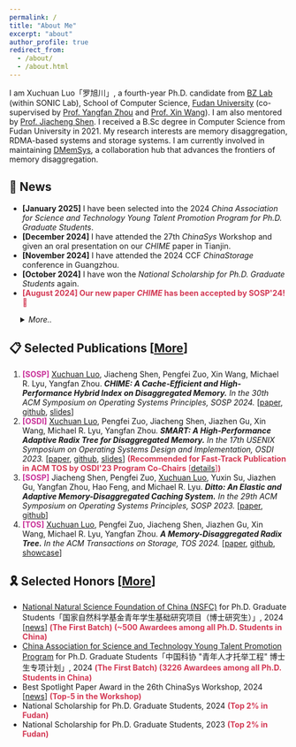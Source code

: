 ```yaml
---
permalink: /
title: "About Me"
excerpt: "about"
author_profile: true
redirect_from: 
  - /about/
  - /about.html
---
```

I am Xuchuan Luo「罗旭川」, a fourth-year Ph.D. candidate from [BZ Lab](https://appsrv.cse.cuhk.edu.hk/~yfzhou/) (within SONIC Lab), School of Computer Science, [Fudan University](https://www.fudan.edu.cn/en/) (co-supervised by [Prof. Yangfan Zhou](https://cs.fudan.edu.cn/3f/a9/c25909a278441/page.htm) and [Prof. Xin Wang](https://cs.fudan.edu.cn/3f/7e/c25906a278398/page.htm)). I am also mentored by [Prof. Jiacheng Shen](https://bernardshen.github.io/). I received a B.Sc degree in Computer Science from Fudan University in 2021. My research interests are memory disaggregation, RDMA-based systems and storage systems. I am currently involved in maintaining [DMemSys](https://github.com/dmemsys), a collaboration hub that advances the frontiers of memory disaggregation.


📢 News
---
* **[January 2025]** I have been selected into the 2024 *China Association for Science and Technology Young Talent Promotion Program for Ph.D. Graduate Students*.
* **[December 2024]** I have attended the 27th *ChinaSys* Workshop and given an oral presentation on our *CHIME* paper in Tianjin.
* **[November 2024]** I have attended the 2024 CCF *ChinaStorage* conference in Guangzhou.
* **[October 2024]** I have won the *National Scholarship for Ph.D. Graduate Students* again.
* <span style="color:#d33954;">**[August 2024] Our new paper *CHIME* has been accepted by SOSP'24! 🎉**</span>
<details>

<summary style="margin-left:20px;"><em>More..</em></summary>
<ul>
  <li>
    <strong>[June 2024]</strong> I have attended the 26th <em>ChinaSys</em> Workshop and presented our <em>SMART</em> paper with a lightning talk and a poster in Hangzhou.
  </li>
  <li>
    <strong>[April 2024]</strong> I have obtained the <em>NSFC for Ph.D. Graduate Students</em>.
  </li>
  <li>
    <strong>[March 2024]</strong> Our invited paper "<em>A Memory-Disaggregated Radix Tree</em>" has been accepted by ACM TOS.
  </li>
  <li>
    <strong>[March 2024]</strong> I have attended the defense of the <em>NSFC for Ph.D. Graduate Students</em> in Hangzhou.
  </li>
  <li>
    <strong>[December 2023]</strong> I have received the <em>National Scholarship for Ph.D. Graduate Students</em>.
  </li>
  <li>
    <strong>[July 2023]</strong> Our new paper <em>Ditto</em> has been accepted by SOSP'23. Congratulations to Jiacheng!
  </li>
  <li>
    <strong>[July 2023]</strong> I have attended the OSDI'23 conference in Boston and presented our <em>SMART</em> paper at the conference.
  </li>
</ul>
</details>


📋 Selected Publications [[More](https://river861.github.io/cv)]
---
1. <strong style="color:#c93199;">[SOSP]</strong>
<u>Xuchuan Luo</u>, Jiacheng Shen, Pengfei Zuo, Xin Wang, Michael R. Lyu, Yangfan Zhou.
***CHIME: A Cache-Efficient and High-Performance Hybrid Index on Disaggregated Memory.***
*In the 30th ACM Symposium on Operating Systems Principles, SOSP 2024.* [[paper]( https://dl.acm.org/doi/10.1145/3694715.3695959?cid=99660506342), [github](https://github.com/dmemsys/CHIME), [slides](https://river861.github.io/files/sosp24_chime_slides.pdf)]
2. <strong style="color:#c93199;">[OSDI]</strong>
<u>Xuchuan Luo</u>, Pengfei Zuo, Jiacheng Shen, Jiazhen Gu, Xin Wang, Michael R. Lyu, Yangfan Zhou.
***SMART: A High-Performance Adaptive Radix Tree for Disaggregated Memory.***
*In the 17th USENIX Symposium on Operating Systems Design and Implementation, OSDI 2023.*
[[paper](https://www.usenix.org/system/files/osdi23-luo.pdf), [github](https://github.com/dmemsys/SMART), [slides](https://www.usenix.org/system/files/osdi23_slides_luo.pdf)]
<span style="color:#d33954 !important;">**(Recommended for Fast-Track Publication in ACM TOS by OSDI'23 Program Co-Chairs** [[details](https://dl.acm.org/doi/10.1145/3654801)]**)**</span>
3. <strong style="color:#c93199;">[SOSP]</strong>
Jiacheng Shen, Pengfei Zuo, <u>Xuchuan Luo</u>, Yuxin Su, Jiazhen Gu, Yangfan Zhou, Hao Feng, and Michael R. Lyu.
***Ditto: An Elastic and Adaptive Memory-Disaggregated Caching System.***
*In the 29th ACM Symposium on Operating Systems Principles, SOSP 2023.*
[[paper](https://dl.acm.org/doi/10.1145/3600006.3613144?cid=99660506342), [github](https://github.com/dmemsys/Ditto)]
4. <strong style="color:#c93199;">[TOS]</strong>
<u>Xuchuan Luo</u>, Pengfei Zuo, Jiacheng Shen, Jiazhen Gu, Xin Wang, Michael R. Lyu, Yangfan Zhou.
***A Memory-Disaggregated Radix Tree.***
*In the ACM Transactions on Storage, TOS 2024.*
[[paper](https://dl.acm.org/doi/10.1145/3664289?cid=99660506342), [github](https://github.com/dmemsys/SMART/tree/extended-version), [showcase](https://link.growkudos.com/1nfo5bx18u8)]
<!-- <span style="color:#d33954;">**(Invited Paper)**</span> -->
<!-- 5. <strong style="color:#c93199;">[FAST]</strong>
Jiacheng Shen, Pengfei Zuo, <u>Xuchuan Luo</u>, Tianyi Yang, Yuxin Su, Yangfan Zhou, and Michael R. Lyu.
***FUSEE: A Fully Memory-Disaggregated Key-Value Store.***
*In the 21st USENIX Conference on File and Storage Technologies, FAST 2023.*
[[paper](https://www.usenix.org/system/files/fast23-shen.pdf), [github](https://github.com/dmemsys/FUSEE), [slides](https://www.usenix.org/sites/default/files/conference/protected-files/fast23_slides_shen.pdf)] -->



🎗️ Selected Honors [[More](https://river861.github.io/cv)]
---
* [National Natural Science Foundation of China (NSFC)](https://www.nsfc.gov.cn/) for Ph.D. Graduate Students「国家自然科学基金青年学生基础研究项目（博士研究生）」, 2024 [[news](https://mp.weixin.qq.com/s/mF7hdDoAGUkvgnFvx0hAOA)] <span style="color:#d33954;">**(The First Batch) (~500 Awardees among all Ph.D. Students in China)**</span>
* [China Association for Science and Technology Young Talent Promotion Program](https://www.cast.org.cn/xw/tzgg/ZH/art/2024/art_2ddd0b3fbaca4b85af027b2b39003c2b.html) for Ph.D. Graduate Students「中国科协 "青年人才托举工程" 博士生专项计划」, 2024 <span style="color:#d33954;">**(The First Batch) (3226 Awardees among all Ph.D. Students in China)**</span>
* Best Spotlight Paper Award in the 26th ChinaSys Workshop, 2024 [[news](https://mp.weixin.qq.com/s/kdix73_Rek42dAL_9TnJuA)] <span style="color:#d33954;">**(Top-5 in the Workshop)**</span>
* National Scholarship for Ph.D. Graduate Students, 2024 <span style="color:#d33954;">**(Top 2% in Fudan)**</span>
* National Scholarship for Ph.D. Graduate Students, 2023 <span style="color:#d33954;">**(Top 2% in Fudan)**</span>
<!-- * Rising Innovation Star Award at Huawei Cloud, 2023 [[news](https://www.huaweicloud.com/lab/storage/news_innovative_star_2023.html)] -->
